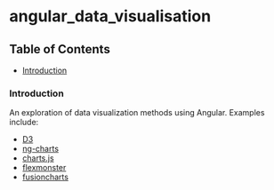 # angular_data_visualisation

## Table of Contents  

* [Introduction](#introduction)<a name="introduction"/>

### Introduction

An exploration of data visualization methods using Angular. Examples include:

* [D3](angular_d3)
* [ng-charts](ng_charts)
* [charts.js](chartsjs)
* [flexmonster](flex_monster_angular)
* [fusioncharts](fusion_charts)